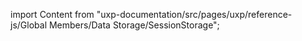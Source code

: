 
import Content from "uxp-documentation/src/pages/uxp/reference-js/Global Members/Data Storage/SessionStorage";

<Content query="product=xd"/>

